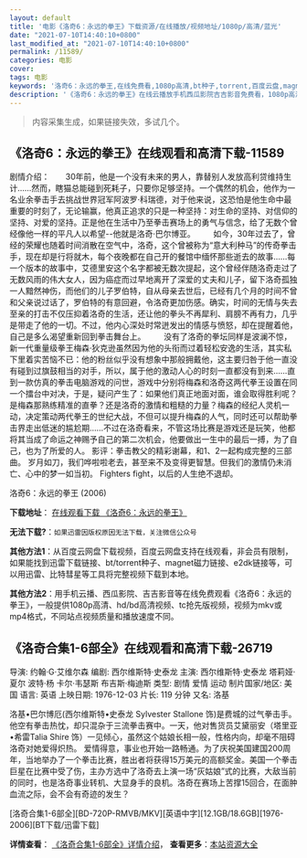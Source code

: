 ```yaml
---
layout: default
title: '电影《洛奇6：永远的拳王》下载资源/在线播放/视频地址/1080p/高清/蓝光'
date: "2021-07-10T14:40:10+0800"
last_modified_at: "2021-07-10T14:40:10+0800"
permalink: /11589/
categories: 电影
cover:
tags: 电影
keywords: '洛奇6：永远的拳王,在线免费看,1080p高清,bt种子,torrent,百度云盘,magnet,磁力链,迅雷下载资源'
description: '《洛奇6：永远的拳王》在线云播放手机西瓜影院吉吉影音免费看，1080p高清bd/hd未删减完整版和tc抢先枪版，mkv/mp4格式，附带bt/torrent种子、magnet/磁力链、百度云盘、网盘资源迅雷下载链接'
---
```


>内容采集生成，如果链接失效，多试几个。


## 《洛奇6：永远的拳王》在线观看和高清下载-11589

剧情介绍：　　30年前，他是一个没有未来的男人，靠替别人发放高利贷维持生计……然而，瞎猫总能碰到死耗子，只要你足够坚持。一个偶然的机会，他作为一名业余拳击手去挑战世界冠军阿波罗·科瑞德，对于他来说，这恐怕是他生命中最重要的时刻了，无论输赢，他真正追求的只是一种坚持：对生命的坚持、对信仰的坚持、对爱的坚持。正是他在生活中乃至拳击赛场上的勇气与信念，给了无数个曾经像他一样的平凡人以希望--他就是洛奇·巴尔博亚。 　　如今，30年过去了，曾经的荣耀也随着时间消散在空气中，洛奇，这个曾被称为“意大利种马”的传奇拳击手，现在却是行将就木，每个夜晚都在自己开的餐馆中缅怀那些逝去的故事……每一个版本的故事中，艾德里安这个名字都被无数次提起，这个曾经伴随洛奇走过了无数风雨的伟大女人，因为癌症而过早地离开了深爱的丈夫和儿子，留下洛奇孤独一人黯然神伤，而他们的儿子罗伯特，自从母亲去世后，已经有几个月的时间不曾和父亲说过话了，罗伯特的有意回避，令洛奇更加伤感。确实，时间的无情与失去至亲的打击不仅压抑着洛奇的生活，还让他的拳头不再犀利、肩膀不再有力，几乎是带走了他的一切。不过，他内心深处时常迸发出的情感与愤怒，却在提醒着他，自己是多么渴望重新回到拳击舞台上。 　　没有了洛奇的拳坛同样是波澜不惊，新一代重量级拳王梅森·狄克逊虽然因为他的头衔而过着轻松安逸的生活，其实私下里着实苦恼不已：他的粉丝似乎没有想象中那般拥戴他，这主要归咎于他一直没有碰到过旗鼓相当的对手，所以，属于他的激动人心的时刻一直都没有到来……直到一款仿真的拳击电脑游戏的问世，游戏中分别将梅森和洛奇这两代拳王设置在同一个擂台中对决，于是，疑问产生了：如果他们真正地面对面，谁会取得胜利呢？是梅森那熟练精准的直拳？还是洛奇的激情和粗糙的力量？梅森的经纪人灵机一动，决定策动两代拳王的世纪大战，不但可以提升梅森的人气，同时还可以帮助拳击界走出低迷的尴尬期……不过在洛奇看来，不管这场比赛是游戏还是玩笑，他都将其当成了命运之神赐予自己的第二次机会，他要做出一生中的最后一搏，为了自己，也为了所爱的人。 影评：拳击教父的精彩谢幕，和1、2一起构成完整的三部曲。 岁月如刀，我们哗啦啦老去，甚至来不及变得更智慧。但我们的激情仍未消亡、心中的梦一如当初。 Fighters fight，以后的人生绝不退却。


洛奇6：永远的拳王 (2006)

**下载地址**： [在线观看下载 《洛奇6：永远的拳王》](https://www.btbtdy.me/btdy/dy7603.html) 


**无法下载?**：`如果迅雷因版权原因无法下载，关注微信公众号 `

**其他方法1**：从百度云网盘下载视频，百度云网盘支持在线观看，非会员有限制，如果能找到迅雷下载链接、bt/torrent种子、magnet磁力链接、e2dk链接等，可以用迅雷、比特彗星等工具将完整视频下载到本地。

**其他方法2**：用手机云播、西瓜影院、吉吉影音等在线免费观看《洛奇6：永远的拳王》，一般提供1080p高清、hd/bd高清视频、tc抢先版视频，视频为mkv或mp4格式，不同站点视频质量和播放速度不同。


## 《洛奇合集1-6部全》在线观看和高清下载-26719

导演: 约翰·G·艾维尔森 编剧: 西尔维斯特·史泰龙 主演: 西尔维斯特·史泰龙 塔莉娅·夏尔 波特·杨 卡尔·韦瑟斯 布吉斯·梅迪斯 类型: 剧情 爱情 运动 制片国家/地区: 美国 语言: 英语 上映日期: 1976-12-03 片长: 119 分钟 又名: 洛基

洛基•巴尔博厄(西尔维斯特•史泰龙 Sylvester Stallone 饰)是费城的过气拳击手。他空有拳击热忱，却只混杂于三流拳击赛中。一天，他对售货员艾黛丽安（塔里亚•希雷Talia Shire 饰）一见倾心，虽然这个姑娘长相一般，性格内向，却毫不阻碍洛奇对她爱得炽热。 爱情得意，事业也开始一路畅通。为了庆祝美国建国200周年，当地举办了一个拳击比赛，胜出者将获得15万美元的高额奖金。美国一个拳击巨星在比赛中受了伤，主办方选中了洛奇去上演一场“灰姑娘”式的比赛，大敌当前的同时，也是洛奇事业转机、大显身手的良机。洛奇在赛场上苦撑15回合，在面肿血流之际，会不会有奇迹的发生？


[洛奇合集1-6部全][BD-720P-RMVB/MKV][英语中字][12.1GB/18.6GB][1976-2006][BT下载/迅雷下载]

**详情查看**： [《洛奇合集1-6部全》详情介绍](/movie/26719/)， **查看更多**：[本站资源大全](/movie/t/all/)


